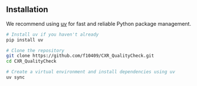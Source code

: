 ## Installation

We recommend using [uv](https://github.com/astral-sh/uv) for fast and reliable Python package management.

```bash
# Install uv if you haven't already
pip install uv

# Clone the repository
git clone https://github.com/f10409/CXR_QualityCheck.git
cd CXR_QualityCheck

# Create a virtual environment and install dependencies using uv
uv sync
```